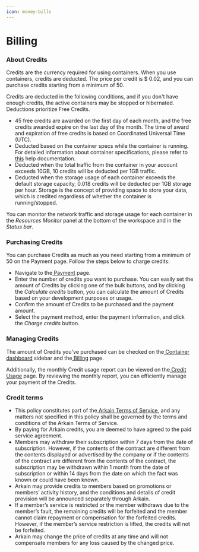 ```yaml
---
icon: money-bills
---
```


# Billing

### **About Credits** <a href="#about-credits_1" id="about-credits_1"></a>

Credits are the currency required for using containers. When you use containers, credits are deducted. The price per credit is $ 0.02, and you can purchase credits starting from a minimum of 50.

Credits are deducted in the following conditions, and if you don't have enough credits, the active containers may be stopped or hibernated. Deductions prioritize Free Credits.

* 45 free credits are awarded on the first day of each month, and the free credits awarded expire on the last day of the month. The time of award and expiration of free credits is based on Coordinated Universal Time (UTC).
* Deducted based on the container specs while the container is running. For detailed information about container specifications, please refer to [this](https://mkdocs-mxedr.run.goorm.site/Container/Container-Specifications/#h.m6vc73hw3ms8) help documentation.
* Deducted when the total traffic from the container in your account exceeds 10GB, 10 credits will be deducted per 1GB traffic.
* Deducted when the storage usage of each container exceeds the default storage capacity, 0.018 credits will be deducted per 1GB storage per hour. Storage is the concept of providing space to store your data, which is credited regardless of whether the container is running/stopped.

You can monitor the network traffic and storage usage for each container in the _Resources Monitor_ panel at the bottom of the workspace and in the _Status bar_.

### **Purchasing Credits** <a href="#purchasing-credits" id="purchasing-credits"></a>

You can purchase Credits as much as you need starting from a minimum of 50 on the Payment page. Follow the steps below to charge credits:

* Navigate to the[ Payment](https://ide.goorm.io/payment/checkout?type=credit) page.
* Enter the number of credits you want to purchase. You can easily set the amount of Credits by clicking one of the bulk buttons, and by clicking the _Calculate credits_ button, you can calculate the amount of Credits based on your development purposes or usage.
* Confirm the amount of Credits to be purchased and the payment amount.
* Select the payment method, enter the payment information, and click the _Charge credits_ button.

### **Managing Credits** <a href="#managing-credits" id="managing-credits"></a>

The amount of Credits you've purchased can be checked on the[ Container dashboard](https://ide.goorm.io/my/dashboard) sidebar and the[ Billing](https://ide.goorm.io/my/dashboard#/billing) page.

Additionally, the monthly Credit usage report can be viewed on the[ Credit Usage](https://ide.goorm.io/my/dashboard#/usage) page. By reviewing the monthly report, you can efficiently manage your payment of the Credits.

### **Credit terms** <a href="#credit-terms" id="credit-terms"></a>

* This policy constitutes part of the[ Arkain](https://accounts.goorm.io/terms)[ Terms of Service](https://accounts.goorm.io/terms), and any matters not specified in this policy shall be governed by the terms and conditions of the Arkain Terms of Service.
* By paying for Arkain credits, you are deemed to have agreed to the paid service agreement.
* Members may withdraw their subscription within 7 days from the date of subscription. However, if the contents of the contract are different from the contents displayed or advertised by the company or if the contents of the contract are different from the contents of the contract, the subscription may be withdrawn within 1 month from the date of subscription or within 14 days from the date on which the fact was known or could have been known.
* Arkain may provide credits to members based on promotions or members’ activity history, and the conditions and details of credit provision will be announced separately through Arkain.
* If a member’s service is restricted or the member withdraws due to the member’s fault, the remaining credits will be forfeited and the member cannot claim repayment or compensation for the forfeited credits. However, if the member’s service restriction is lifted, the credits will not be forfeited.
* Arkain may change the price of credits at any time and will not compensate members for any loss caused by the changed price.

